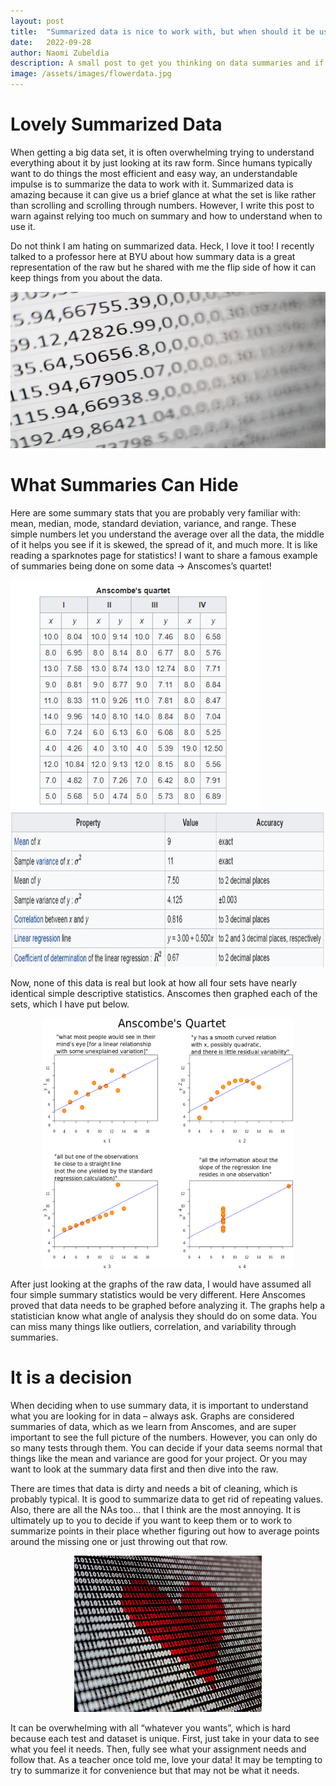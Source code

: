 ```yaml
---
layout: post
title:  "Summarized data is nice to work with, but when should it be used?"
date:   2022-09-28
author: Naomi Zubeldia
description: A small post to get you thinking on data summaries and if they are what you need for your project.
image: /assets/images/flowerdata.jpg
---
```


# Lovely Summarized Data

When getting a big data set, it is often overwhelming trying to understand everything about it by just looking at its raw form. Since humans typically want to do things the most efficient and easy way, an understandable impulse is to summarize the data to work with it. Summarized data is amazing because it can give us a brief glance at what the set is like rather than scrolling and scrolling through numbers. However, I write this post to warn against relying too much on summary and how to understand when to use it. 

Do not think I am hating on summarized data. Heck, I love it too! I recently talked to a professor here at BYU about how summary data is a great representation of the raw but he shared with me the flip side of how it can keep things from you about the data.

<p align="center">
<img src="https://github.com/naomizubeldia/stat386-projects/raw/main/assets/images/dataimage.jpg" width="700" height="250">
</p>

# What Summaries Can Hide

Here are some summary stats that you are probably very familiar with: mean, median, mode, standard deviation, variance, and range. These simple numbers let you understand the average over all the data, the middle of it helps you see if it is skewed, the spread of it, and much more. It is like reading a sparknotes page for statistics! I want to share a famous example of summaries being done on some data → Anscomes’s quartet!


<img src="https://github.com/naomizubeldia/stat386-projects/raw/main/assets/images/anscombesdata.png" width="400"/> <img src="https://github.com/naomizubeldia/stat386-projects/raw/main/assets/images/anscombessum.jpg" width="600" height="250"/>


Now, none of this data is real but look at how all four sets have nearly identical simple descriptive statistics. Anscomes then graphed each of the sets, which I have put below.

<p align="center">
<img src="https://github.com/naomizubeldia/stat386-projects/raw/main/assets/images/anscombes.png" width="400" height="400">
</p>

After just looking at the graphs of the raw data, I would have assumed all four simple summary statistics would be very different. Here Anscomes proved that data needs to be graphed before analyzing it. The graphs help a statistician know what angle of analysis they should do on some data. You can miss many things like outliers, correlation, and variability through summaries.

# It is a decision

When deciding when to use summary data, it is important to understand what you are looking for in data – always ask. Graphs are considered summaries of data, which as we learn from Anscomes, and are super important to see the full picture of the numbers. However, you can only do so many tests through them. You can decide if your data seems normal that things like the mean and variance are good for your project. Or you may want to look at the summary data first and then dive into the raw. 

There are times that data is dirty and needs a bit of cleaning, which is probably typical. It is good to summarize data to get rid of repeating values. Also, there are all the NAs too… that I think are the most annoying. It is ultimately up to you to decide if you want to keep them or to work to summarize points in their place whether figuring out how to average points around the missing one or just throwing out that row. 

<p align="center">
<img src="https://github.com/naomizubeldia/stat386-projects/raw/main/assets/images/heart.jpg" width="300" height="250">
</p>

It can be overwhelming with all “whatever you wants”, which is hard because each test and dataset is unique. First, just take in your data to see what you feel it needs. Then, fully see what your assignment needs and follow that. As a teacher once told me, love your data! It may be tempting to try to summarize it for convenience but that may not be what it needs.
